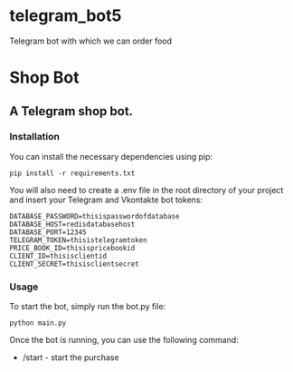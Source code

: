 # telegram_bot5
Telegram bot with which we can order food


# Shop Bot
## A Telegram shop bot.

### Installation

You can install the necessary dependencies using pip:

```
pip install -r requirements.txt
```

You will also need to create a .env file in the root directory of your project and insert your Telegram and Vkontakte bot tokens:

```
DATABASE_PASSWORD=thisispasswordofdatabase
DATABASE_HOST=redisdatabasehost
DATABASE_PORT=12345
TELEGRAM_TOKEN=thisistelegramtoken
PRICE_BOOK_ID=thisispricebookid
CLIENT_ID=thisisclientid
CLIENT_SECRET=thisisclientsecret
```

### Usage

To start the bot, simply run the bot.py file:
```shell
python main.py
```


Once the bot is running, you can use the following command:

* /start - start the purchase
